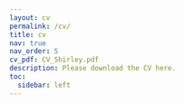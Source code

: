 ```yaml
---
layout: cv
permalink: /cv/
title: cv
nav: true
nav_order: 5
cv_pdf: CV_Shirley.pdf
description: Please download the CV here.
toc:
  sidebar: left
---
```

